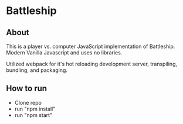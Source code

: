# Battleship

## About

This is a player vs. computer JavaScript implementation of Battleship. Modern Vanilla Javascript and uses no libraries.

Utilized webpack for it's hot reloading development server, transpiling, bundling, and packaging.

## How to run

- Clone repo
- run "npm install"
- run "npm start"

